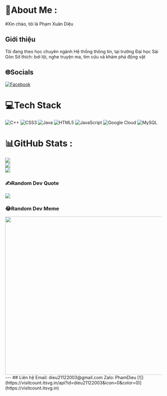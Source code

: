 
# 💫About Me :
#Xin chào, tôi là Phạm Xuân Diệu

## Giới thiệu
Tôi đang theo học chuyên ngành Hệ thống thông tin, tại trường Đại học Sài Gòn 
Sở thích: bơi lội, nghe truyện ma, tìm cứu và khám phá động vật

## 🌐Socials
[![Facebook](https://img.shields.io/badge/Facebook-%231877F2.svg?logo=Facebook&logoColor=white)](https://facebook.com/https://www.facebook.com/profile.php?id=100033950852232&mibextid=ZbWKwL) 

# 💻Tech Stack
![C++](https://img.shields.io/badge/c++-%2300599C.svg?style=plastic&logo=c%2B%2B&logoColor=white) ![CSS3](https://img.shields.io/badge/css3-%231572B6.svg?style=plastic&logo=css3&logoColor=white) ![Java](https://img.shields.io/badge/java-%23ED8B00.svg?style=plastic&logo=java&logoColor=white) ![HTML5](https://img.shields.io/badge/html5-%23E34F26.svg?style=plastic&logo=html5&logoColor=white) ![JavaScript](https://img.shields.io/badge/javascript-%23323330.svg?style=plastic&logo=javascript&logoColor=%23F7DF1E) ![Google Cloud](https://img.shields.io/badge/Google%20Cloud-%234285F4.svg?style=plastic&logo=google-cloud&logoColor=white) ![MySQL](https://img.shields.io/badge/mysql-%2300f.svg?style=plastic&logo=mysql&logoColor=white)
# 📊GitHub Stats :
![](https://github-readme-stats.vercel.app/api?username=dieu21122003&theme=radical&hide_border=false&include_all_commits=false&count_private=false)<br/>
![](https://github-readme-streak-stats.herokuapp.com/?user=dieu21122003&theme=radical&hide_border=false)<br/>
![](https://github-readme-stats.vercel.app/api/top-langs/?username=dieu21122003&theme=radical&hide_border=false&include_all_commits=false&count_private=false&layout=compact)

### ✍️Random Dev Quote
![](https://quotes-github-readme.vercel.app/api?type=horizontal&theme=radical)

### 😂Random Dev Meme

<img src="https://tse4.mm.bing.net/th?id=OIP.QqDgxENpPeJh88W_IqpHOgHaEH&pid=Api&P=0&h=220" width="510px"/>
---
## Liên hệ 
Email: dieu21122003@gmail.com
Zalo: PhamDieu
[![](https://visitcount.itsvg.in/api?id=dieu21122003&icon=0&color=0)](https://visitcount.itsvg.in)
